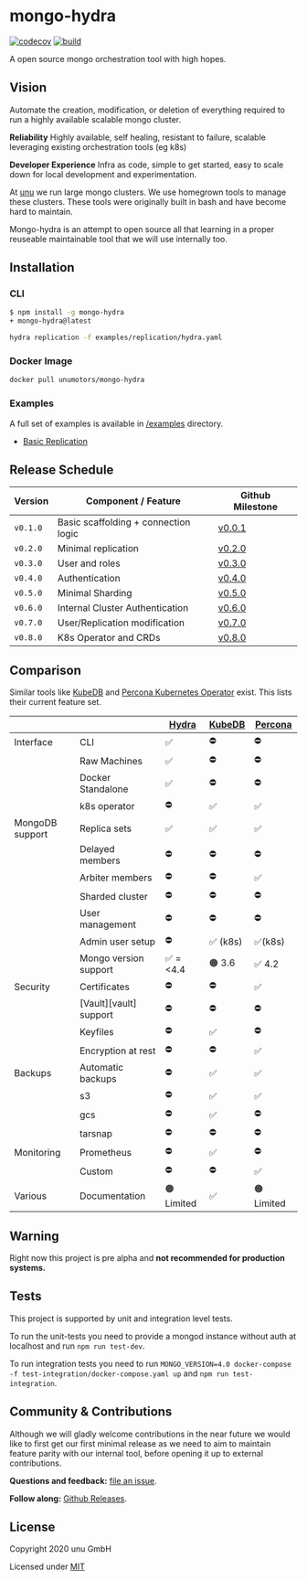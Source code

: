 # mongo-hydra

[![codecov](https://codecov.io/gh/unumotors/mongo-hydra/branch/master/graph/badge.svg)](https://codecov.io/gh/unumotors/mongo-hydra) [![build](https://github.com/unumotors/mongo-hydra/workflows/Node.js%20CI/badge.svg)](https://github.com/unumotors/mongo-hydra/actions)

A open source mongo orchestration tool with high hopes.

## Vision

Automate the creation, modification, or deletion of everything required to run a highly available scalable mongo cluster.

**Reliability** Highly available, self healing, resistant to failure, scalable leveraging existing orchestration tools (eg k8s)

**Developer Experience** Infra as code, simple to get started, easy to scale down for local development and experimentation.

At [unu][unugmbh] we run large mongo clusters. We use homegrown tools to manage these clusters. These tools were originally built in bash and have become hard to maintain.

Mongo-hydra is an attempt to open source all that learning in a proper reuseable maintainable tool that we will use internally too.

## Installation

### CLI

```sh
$ npm install -g mongo-hydra
+ mongo-hydra@latest

hydra replication -f examples/replication/hydra.yaml
```

### Docker Image

```sh
docker pull unumotors/mongo-hydra
```

### Examples

A full set of examples is available in [/examples](/examples) directory.

* [Basic Replication](/examples/replication)

## Release Schedule

| Version  | Component / Feature                  | Github Milestone                                               |
|----------|--------------------------------------|----------------------------------------------------------------|
| `v0.1.0` | Basic scaffolding + connection logic | [v0.0.1](https://github.com/unumotors/mongo-hydra/milestone/1) |
| `v0.2.0` | Minimal replication                  | [v0.2.0](https://github.com/unumotors/mongo-hydra/milestone/2) |
| `v0.3.0` | User and roles                       | [v0.3.0](https://github.com/unumotors/mongo-hydra/milestone/3) |
| `v0.4.0` | Authentication                       | [v0.4.0](https://github.com/unumotors/mongo-hydra/milestone/4) |
| `v0.5.0` | Minimal Sharding                     | [v0.5.0](https://github.com/unumotors/mongo-hydra/milestone/5) |
| `v0.6.0` | Internal Cluster Authentication      | [v0.6.0](https://github.com/unumotors/mongo-hydra/milestone/6) |
| `v0.7.0` | User/Replication modification        | [v0.7.0](https://github.com/unumotors/mongo-hydra/milestone/7) |
| `v0.8.0` | K8s Operator and CRDs                | [v0.8.0](https://github.com/unumotors/mongo-hydra/milestone/8) |

## Comparison

Similar tools like [KubeDB][kubedb] and [Percona Kubernetes Operator][percona] exist. This lists their current feature set.

|                 |                        | [Hydra][hydra] | [KubeDB][kubedb] | [Percona][percona] |
|-----------------|------------------------|----------------|------------------|--------------------|
| Interface       | CLI                    | ✅              | ⛔                | ⛔                  |
|                 | Raw Machines           | ✅              | ⛔                | ⛔                  |
|                 | Docker Standalone      | ✅              | ⛔                | ⛔                  |
|                 | k8s operator           | ⛔              | ✅                | ✅                  |
| MongoDB support | Replica sets           | ✅              | ✅                | ✅                  |
|                 | Delayed members        | ⛔              | ⛔                | ⛔                  |
|                 | Arbiter members        | ⛔              | ⛔                | ✅                  |
|                 | Sharded cluster        | ⛔              | ⛔                | ⛔                  |
|                 | User management        | ⛔              | ⛔                | ⛔                  |
|                 | Admin user setup       | ⛔              | ✅ (k8s)          | ✅(k8s)             |
|                 | Mongo version support  | ✅ =<4.4        | 🟠 3.6           | ✅ 4.2              |
| Security        | Certificates           | ⛔              | ⛔                | ✅                  |
|                 | [Vault][vault] support | ⛔              | ⛔                | ⛔                  |
|                 | Keyfiles               | ⛔              | ✅                | ⛔                  |
|                 | Encryption at rest     | ⛔              | ⛔                | ✅                  |
| Backups         | Automatic backups      | ⛔              | ✅                | ✅                  |
|                 | s3                     | ⛔              | ✅                | ✅                  |
|                 | gcs                    | ⛔              | ✅                | ⛔                  |
|                 | tarsnap                | ⛔              | ⛔                | ⛔                  |
| Monitoring      | Prometheus             | ⛔              | ✅                | ⛔                  |
|                 | Custom                 | ⛔              | ⛔                | ✅                  |
| Various         | Documentation          | 🟠 Limited     | ✅                | 🟠 Limited         |

## Warning

Right now this project is pre alpha and **not recommended for production systems.**

## Tests

This project is supported by unit and integration level tests.

To run the unit-tests you need to provide a mongod instance without auth at localhost and run `npm run test-dev`.

To run integration tests you need to run `MONGO_VERSION=4.0 docker-compose -f test-integration/docker-compose.yaml up` and `npm run test-integration`.

## Community & Contributions

Although we will gladly welcome contributions in the near future we would like to first get our first minimal release as we need to aim to maintain feature parity with our internal tool, before opening it up to external contributions.

**Questions and feedback:** [file an issue](https://github.com/unumotors/mongo-hydra/issues).

**Follow along:** [Github Releases](https://github.com/unumotors/mongo-hydra/releases).

## License

Copyright 2020 unu GmbH

Licensed under [MIT](LICENSE)

[unugmbh]: https://unumotors.com/en
[hydra]: https://github.com/unumotors/mongo-hydra
[kubedb]: https://kubedb.com/docs/0.12.0/concepts/databases/mongodb/
[percona]: https://www.percona.com/doc/kubernetes-operator-for-psmongodb/index.html
